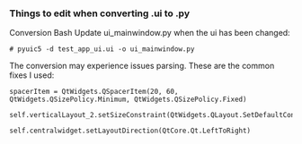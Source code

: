 ### Things to edit when converting .ui to .py

Conversion Bash
Update ui_mainwindow.py when the ui has been changed:
```
# pyuic5 -d test_app_ui.ui -o ui_mainwindow.py
```

The conversion may experience issues parsing. These are the common fixes I used:
```
spacerItem = QtWidgets.QSpacerItem(20, 60, QtWidgets.QSizePolicy.Minimum, QtWidgets.QSizePolicy.Fixed)
```
```
self.verticalLayout_2.setSizeConstraint(QtWidgets.QLayout.SetDefaultConstraint)
```
```
self.centralwidget.setLayoutDirection(QtCore.Qt.LeftToRight)
```